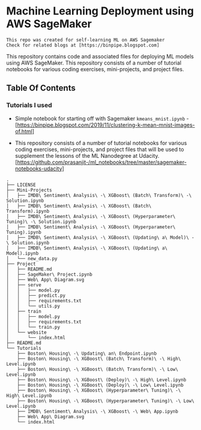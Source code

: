 # Machine Learning Deployment using AWS SageMaker

```
This repo was created for self-learning ML on AWS Sagemaker
Check for related blogs at [https://binpipe.blogspot.com]
```

This repository contains code and associated files for deploying ML models using AWS SageMaker. This repository consists of a number of tutorial notebooks for various coding exercises, mini-projects, and project files.

## Table Of Contents

### Tutorials I used

* Simple notebook for starting off with Sagemaker `kmeans_mnist.ipynb` -  [https://binpipe.blogspot.com/2019/11/clustering-k-mean-mnist-images-of.html]


* This repository consists of a number of tutorial notebooks for various coding exercises, mini-projects, and project files that will be used to supplement the lessons of the ML Nanodegree at Udacity. [https://github.com/prasanjit-/ml_notebooks/tree/master/sagemaker-notebooks-udacity]

```
.
├── LICENSE
├── Mini-Projects
│   ├── IMDB\ Sentiment\ Analysis\ -\ XGBoost\ (Batch\ Transform)\ -\ Solution.ipynb
│   ├── IMDB\ Sentiment\ Analysis\ -\ XGBoost\ (Batch\ Transform).ipynb
│   ├── IMDB\ Sentiment\ Analysis\ -\ XGBoost\ (Hyperparameter\ Tuning)\ -\ Solution.ipynb
│   ├── IMDB\ Sentiment\ Analysis\ -\ XGBoost\ (Hyperparameter\ Tuning).ipynb
│   ├── IMDB\ Sentiment\ Analysis\ -\ XGBoost\ (Updating\ a\ Model)\ -\ Solution.ipynb
│   ├── IMDB\ Sentiment\ Analysis\ -\ XGBoost\ (Updating\ a\ Model).ipynb
│   └── new_data.py
├── Project
│   ├── README.md
│   ├── SageMaker\ Project.ipynb
│   ├── Web\ App\ Diagram.svg
│   ├── serve
│   │   ├── model.py
│   │   ├── predict.py
│   │   ├── requirements.txt
│   │   └── utils.py
│   ├── train
│   │   ├── model.py
│   │   ├── requirements.txt
│   │   └── train.py
│   └── website
│       └── index.html
├── README.md
└── Tutorials
    ├── Boston\ Housing\ -\ Updating\ an\ Endpoint.ipynb
    ├── Boston\ Housing\ -\ XGBoost\ (Batch\ Transform)\ -\ High\ Level.ipynb
    ├── Boston\ Housing\ -\ XGBoost\ (Batch\ Transform)\ -\ Low\ Level.ipynb
    ├── Boston\ Housing\ -\ XGBoost\ (Deploy)\ -\ High\ Level.ipynb
    ├── Boston\ Housing\ -\ XGBoost\ (Deploy)\ -\ Low\ Level.ipynb
    ├── Boston\ Housing\ -\ XGBoost\ (Hyperparameter\ Tuning)\ -\ High\ Level.ipynb
    ├── Boston\ Housing\ -\ XGBoost\ (Hyperparameter\ Tuning)\ -\ Low\ Level.ipynb
    ├── IMDB\ Sentiment\ Analysis\ -\ XGBoost\ -\ Web\ App.ipynb
    ├── Web\ App\ Diagram.svg
    └── index.html
